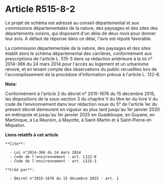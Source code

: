 # Article R515-8-2

Le projet de schéma est adressé au conseil départemental et aux commissions départementales de la nature, des paysages et des
sites des départements voisins, qui disposent d'un délai de deux mois pour donner leur avis. A défaut de réponse dans ce
délai, l'avis est réputé favorable.

La commission départementale de la nature, des paysages et des sites établit alors le schéma départemental des carrières,
conformément aux prescriptions de l'article L. 515-3 dans sa rédaction antérieure à la loi n° 2014-366 du 24 mars 2014 pour
l'accès au logement et un urbanisme rénové, et en tenant compte des observations du public recueillies lors de
l'accomplissement de la procédure d'information prévue à l'article L. 122-8.

**Nota:**

Conformément à l'article 2 du décret n° 2015-1676 du 15 décembre  2015, les dispositions de la sous-section 3 du chapitre V
du titre Ier  du livre V du code de l‘environnement dans leur rédaction issue du 5° de  l'article 1er du présent décret
demeurent en vigueur au plus tard  jusqu'au 1er janvier 2020 en métropole et jusqu'au 1er janvier 2025 en  Guadeloupe, en
Guyane, en Martinique, à La Réunion, à Mayotte, à  Saint-Martin et à Saint-Pierre-et-Miquelon.

**Liens relatifs à cet article**

	**Cite**:

	  - Loi n°2014-366 du 24 mars 2014
	  - Code de l'environnement - art. L122-8
	  - Code de l'environnement - art. L515-3

	**Créé par**:

	  - Décret n°2015-1676 du 15 décembre 2015 - art. 1
